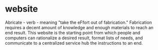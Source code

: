 # website
Abricate - verb - meaning "take the eFfort out of fabrication." 
Fabrication requires a decent amount of knowledge and enough materials to reach an end result. 
This website is the starting point from which people and computers can rationalize a desired result,
format lists of needs, and communicate to a centralized service hub the instructions to an end.
